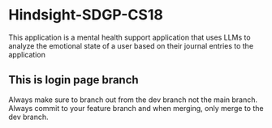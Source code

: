 # Hindsight-SDGP-CS18
This application is a mental health support application that uses LLMs to analyze the emotional state of a user based on their journal entries to the application

## This is login page branch
Always make sure to branch out from the dev branch not the main branch.  
Always commit to your feature branch and when merging, only merge to the dev branch.
